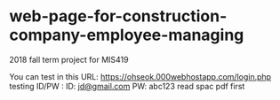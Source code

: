 # web-page-for-construction-company-employee-managing
2018 fall term project for MIS419

You can test in this URL: https://ohseok.000webhostapp.com/login.php
  testing ID/PW  : ID: jd@gmail.com 
                   PW: abc123
read spac pdf first
